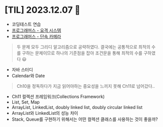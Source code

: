 # [TIL] 2023.12.07 📘

* 코딩테스트 연습
 * [프로그래머스 - 요격 시스템](../coding_test/java/Level2/요격시스템.java)
 * [프로그래머스 - 단속 카메라](../coding_test/java/Level3/단속카메라.java)
 > 두 문제 모두 그리디 알고리즘으로 공략하였다. 결국에는 공통적으로 최적의 수를 구하는 문제이므로 하나의 기준점을 잡아 조건문을 통해 최적의 수를 구하였다 😃

* 자바 스터디
 * Calendar와 Date
 > Ch10을 정독하다가 지금 읽어야하는 중요성을 느끼지 못해 Ch11로 넘어갔다..
 * Ch11 컬렉션 프레임워크(Collections Framework)
  * List, Set, Map
  * ArrayList, LinkedList, doubly linked list, doubly circular linked list
  * ArrayList와 LinkedList의 성능 차이
  * Stack, Queue를 구현하기 위해서는 어떤 컬렉션 클래스를 사용하는 것이 좋을까?  
